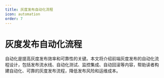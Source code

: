 ```yaml
---
title: 灰度发布自动化流程
icon: automation
order: 7
---
```


# 灰度发布自动化流程

自动化是提高灰度发布效率和可靠性的关键。本文将介绍前端灰度发布的自动化流程设计，包括发布流水线、自动化测试、监控集成、自动回滚等内容，帮助读者构建自动化、可靠的灰度发布流程，降低发布风险和运维成本。
